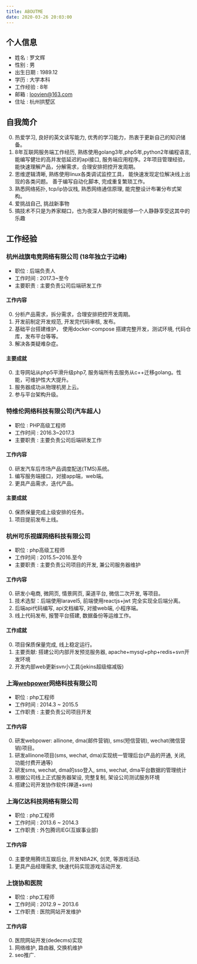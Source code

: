 ```yaml
---
title: ABOUTME
date: 2020-03-26 20:03:00
---
```


## 个人信息

- 姓名     : 罗文辉
- 性别     : 男
- 出生日期 : 1989.12
- 学历     : 大学本科
- 工作经验 : 8年
- 邮箱     : loovien@163.com
- 住址     : 杭州拱墅区


## 自我简介

0. 热爱学习, 良好的英文读写能力, 优秀的学习能力，热衷于更新自己的知识储备。
1. 8年互联网服务端工作经历, 熟练使用golang3年,php5年,python2年编程语言, 能编写健壮的高并发低延迟的api接口, 服务端应用程序。2年项目管理经验，能快速理解产品，分解需求，合理安排把控开发周期。
2. 思维逻辑清晰, 熟练使用linux各类调试监控工具， 能快速发现定位解决线上出现的各类问题。 善于编写自动化脚本, 完成重复繁琐工作。
3. 熟悉网络拓扑, tcp/ip协议栈, 熟悉网络通信原理, 能完整设计布署分布式架构。
4. 爱挑战自己, 挑战新事物
5. 搞技术不只是为养家糊口，也为夜深人静的时候能够一个人静静享受这其中的乐趣


## 工作经验

### 杭州战旗电竞网络有限公司 (18年独立于边峰)

- 职位     : 后端负责人
- 工作时间 : 2017.3~至今
- 主要职责 : 主要负责公司后端研发工作

#### 工作内容

0. 分析产品需求，拆分需求，合理安排把控开发周期。
1. 开发前制定开发规范, 开发完代码审核, 发布。
2. 基础平台搭建维护， 使用docker-compose 搭建完整开发，测试环境, 代码仓库，发布平台等等。
3. 解决各类疑难杂症。

#### 主要成就

0. 主导网站从php5平滑升级php7, 服务端所有去服务从c++迁移golang。性能，可维护性大大提升。
1. 服务器成功从物理机房上云。
2. 参与平台架构升级。


### 特维伦网络科技有限公司(汽车超人)

- 职位     : PHP高级工程师
- 工作时间 : 2016.3~2017.3
- 主要职责 : 主要负责公司后端研发工作

#### 工作内容

0. 研发汽车后市场产品调度配送(TMS)系统。
1. 编写服务端接口，对接app端，web端。
2. 更具产品需求，迭代产品。

#### 主要成就

0. 保质保量完成上级安排的任务。
1. 项目提前发布上线。

### 杭州可乐视媒网络科技有限公司

- 职位     : php高级工程师
- 工作时间 : 2015.5~2016.至今
- 主要职责 : 主要负责公司项目的开发, 兼公司服务器维护

#### 工作内容

0. 研发小电商, 微网页, 情景网页, 渠道平台, 微信二次开发, 等项目。
1. 技术选型：后端使用laravel5, 前端使用reactjs+jwt 完全实现全后端分离。
2. 后端api代码编写, api文档编写, 对接web端, 小程序端。
3. 线上代码发布, 报警平台搭建, 数据备份等运维工作。


#### 工作成就

0. 项目保质保量完成, 线上稳定运行。
1. 主要贡献: 搭建公司内部开发预览服务器, apache+mysql+php+redis+svn开发环境
2. 开发内部web更新svn小工具(jekins超级缩减版)


### 上海[webpower](http://www.webpowerchina.com/)网络科技有限公司

- 职位     : php工程师
- 工作时间 : 2014.3 ~ 2015.5
- 工作职责 : 主要负责公司项目开发

#### 工作内容

0. 研发webpower: allinone, dma(邮件营销), sms(短信营销), wechat(微信营销)项目。
1. 研发allinone项目(sms, wechat, dma)实现统一管理后台(产品的开通, 关闭, 功能付费开通等)
2. 研发sms, wechat, dma的sso登入, sms, wechat, dma平台数据的管理统计
3. 根据公司线上正式服务器架设, 完整复制, 架设公司测试服务环境
4. 搭建公司开发协作软件(禅道+svn)


### 上海亿达科技网络有限公司

- 职位     : php工程师
- 工作时间 : 2013.6 ~ 2014.3
- 工作职责 : 外包腾讯IEG(互娱事业部)

#### 工作内容

0. 主要使用腾讯互娱后台, 开发NBA2K, 剑灵, 等游戏活动.
1. 更具产品经理需求, 快速代码实现游戏活动开发.


### 上饶协和医院

- 职位     : php工程师
- 工作时间 : 2012.9 ~ 2013.6
- 工作职责 : 医院网站开发维护

#### 工作内容

0. 医院网站开发(dedecms)实现
1. 网络维护, 路由器, 交换机维护
2. seo推广.

